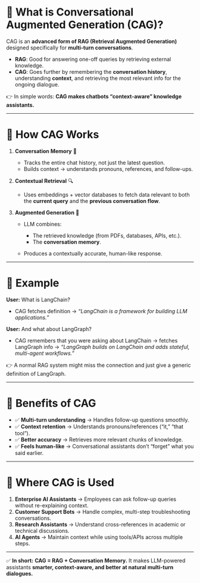 # 🔹 What is Conversational Augmented Generation (CAG)?

CAG is an **advanced form of RAG (Retrieval Augmented Generation)** designed specifically for **multi-turn conversations**.

* **RAG**: Good for answering one-off queries by retrieving external knowledge.
* **CAG**: Goes further by remembering the **conversation history**, understanding **context**, and retrieving the most relevant info for the ongoing dialogue.

👉 In simple words: **CAG makes chatbots “context-aware” knowledge assistants.**

---

# 🔹 How CAG Works

1. **Conversation Memory** 🧠

   * Tracks the entire chat history, not just the latest question.
   * Builds context → understands pronouns, references, and follow-ups.

2. **Contextual Retrieval** 🔍

   * Uses embeddings + vector databases to fetch data relevant to both the **current query** and the **previous conversation flow**.

3. **Augmented Generation** 🤖

   * LLM combines:

     * The retrieved knowledge (from PDFs, databases, APIs, etc.).
     * The **conversation memory**.
   * Produces a contextually accurate, human-like response.

---

# 🔹 Example

**User:** What is LangChain?

* CAG fetches definition → *“LangChain is a framework for building LLM applications.”*

**User:** And what about LangGraph?

* CAG remembers that you were asking about LangChain → fetches LangGraph info → *“LangGraph builds on LangChain and adds stateful, multi-agent workflows.”*

👉 A normal RAG system might miss the connection and just give a generic definition of LangGraph.

---

# 🔹 Benefits of CAG

* ✅ **Multi-turn understanding** → Handles follow-up questions smoothly.
* ✅ **Context retention** → Understands pronouns/references (“it,” “that tool”).
* ✅ **Better accuracy** → Retrieves more relevant chunks of knowledge.
* ✅ **Feels human-like** → Conversational assistants don’t “forget” what you said earlier.

---

# 🔹 Where CAG is Used

1. **Enterprise AI Assistants** → Employees can ask follow-up queries without re-explaining context.
2. **Customer Support Bots** → Handle complex, multi-step troubleshooting conversations.
3. **Research Assistants** → Understand cross-references in academic or technical discussions.
4. **AI Agents** → Maintain context while using tools/APIs across multiple steps.

---

✅ **In short:**
**CAG = RAG + Conversation Memory.**
It makes LLM-powered assistants **smarter, context-aware, and better at natural multi-turn dialogues.**

